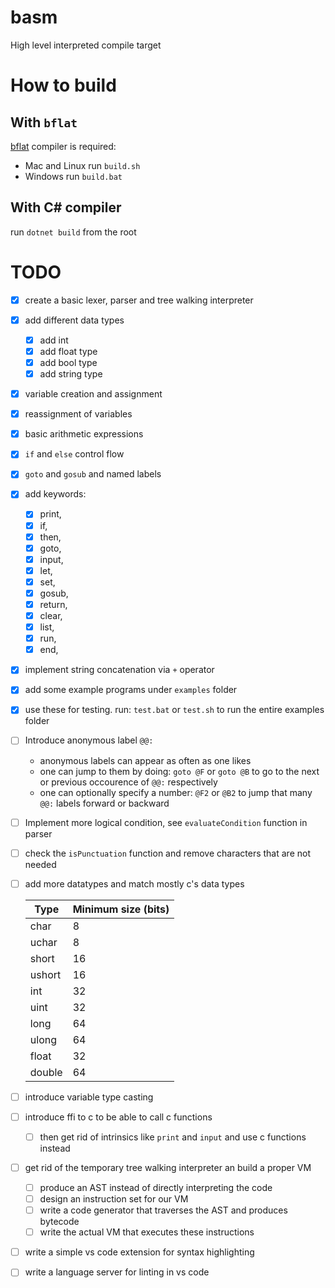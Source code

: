 # basm

High level interpreted compile target

# How to build

## With `bflat`

[bflat](https://flattened.net/) compiler is required:

- Mac and Linux run `build.sh`
- Windows run `build.bat`

## With C# compiler

run `dotnet build` from the root

# TODO

- [x] create a basic lexer, parser and tree walking interpreter

- [x] add different data types
  - [x] add int
  - [x] add float type
  - [x] add bool type
  - [x] add string type

- [x] variable creation and assignment
- [x] reassignment of variables
- [x] basic arithmetic expressions
- [x] `if` and `else` control flow
- [x] `goto` and `gosub` and named labels

- [x] add keywords:
  - [x] print,
  - [x] if,
  - [x] then,
  - [x] goto,
  - [x] input,
  - [x] let,
  - [x] set,
  - [x] gosub,
  - [x] return,
  - [x] clear,
  - [x] list,
  - [x] run,
  - [x] end,

- [x] implement string concatenation via `+` operator

- [x] add some example programs under `examples` folder
- [x] use these for testing. run: `test.bat` or `test.sh` to run the entire
      examples folder

- [ ] Introduce anonymous label `@@:`

  - anonymous labels can appear as often as one likes
  - one can jump to them by doing: `goto @F` or `goto @B` to go to the next or
    previous occourence of `@@:` respectively
  - one can optionally specify a number: `@F2` or `@B2` to jump that many `@@:`
    labels forward or backward

- [ ] Implement more logical condition, see `evaluateCondition` function in
      parser

- [ ] check the `isPunctuation` function and remove characters that are not
      needed

- [ ] add more datatypes and match mostly c's data types

  | Type   | Minimum size (bits) |
  | ------ | ------------------- |
  | char   | 8                   |
  | uchar  | 8                   |
  | short  | 16                  |
  | ushort | 16                  |
  | int    | 32                  |
  | uint   | 32                  |
  | long   | 64                  |
  | ulong  | 64                  |
  | float  | 32                  |
  | double | 64                  |

- [ ] introduce variable type casting

- [ ] introduce ffi to c to be able to call c functions
  - [ ] then get rid of intrinsics like `print` and `input` and use c functions
        instead

- [ ] get rid of the temporary tree walking interpreter an build a proper VM
  - [ ] produce an AST instead of directly interpreting the code
  - [ ] design an instruction set for our VM
  - [ ] write a code generator that traverses the AST and produces bytecode
  - [ ] write the actual VM that executes these instructions

- [ ] write a simple vs code extension for syntax highlighting
- [ ] write a language server for linting in vs code
